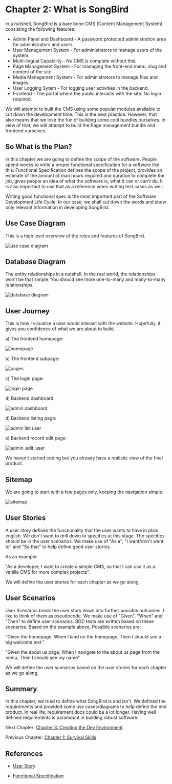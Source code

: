 # Chapter 2: What is SongBird

In a nutshell, SongBird is a bare bone CMS (Content Management System) consisting the following features:

* Admin Panel and Dashboard - A password protected administration area for administrators and users.
* User Management System - For administrators to manage users of the system.
* Multi-lingual Capability - No CMS is complete without this.
* Page Management System - For managing the front-end menu, slug and content of the site.
* Media Management System - For administrators to manage files and images.
* User Logging Sytem - For logging user activities in the backend.
* Frontend - The portal where the public interacts with the site. No login required.

We will attempt to built the CMS using some popular modules available to cut down the development time. This is the best practice. However, that also means that we lose the fun of building some cool bundles ourselves. In view of that, we will attempt to build the Page management bundle and frontend ourselves.

## So What is the Plan?

In this chapter we are going to define the scope of the software. People spend weeks to write a proper functional specification for a software like this. Functional Specification defines the scope of the project, provides an estimate of the amount of man hours required and duration to complete the job, gives people an idea of what the software is, what it can or can't do. It is also important to use that as a reference when writing test cases as well. 

Writing good functional spec is the most important part of the Software Development Life Cycle. In our case, we shall cut down the words and show only relevant information in developing SongBird.

## Use Case Diagram

This is a high level overview of the roles and features of SongBird. 

![use case diagram](images/software_ucd.png)

## Database Diagram

The entity relationships in a nutshell. In the real world, the relationships won't be that simple. You should see more one-to-many and many-to-many relationships.

![database diagram](images/database_diagram.png)

## User Journey

This is how I visualise a user would interact with the website. Hopefully, it gives you confidence of what we are about to build.

a) The frontend homepage:

![homepage](images/homepage.png)

b) The frontend subpage:

![pages](images/pages.png)

c) The login page:

![login page](images/login.png)

d) Backend dashboard:

![admin dashboard](images/admin_dashboard.png)

d) Backend listing page:

![admin list user](images/admin_list_user.png)

e) Backend record edit page:

![admin_edit_user](images/admin_edit_user.png)

We haven't started coding but you already have a realistic view of the final product.

## Sitemap

We are going to start with a few pages only, keeping the navigation simple.

![sitemap](images/sitemap.png)

## User Stories

A user story defines the functionality that the user wants to have in plain english. We don't want to drill down to specifics at this stage. The specifics should be in the user scenarios. We make use of "As a", "I want/don't want to" and "So that" to help define good user stories.

As an example:

"As a developer, I want to create a simple CMS, so that I can use it as a vanilla CMS for more complex projects".

We will define the user stories for each chapter as we go along.

## User Scenarios

User Scenarios break the user story down into further possible outcomes. I like to think of them as pseudocode. We make use of "Given", "When" and "Then" to define user scenarios. BDD tests are written based on these scenarios. Based on the example above, Possible scenarios are:

"Given the homepage, When I land on the homepage, Then I should see a big welcome text."

"Given the about us page, When I navigate to the about us page from the menu, Then I should see my name"

We will define the user scenarios based on the user stories for each chapter as we go along.

## Summary

In this chapter, we tried to define what SongBird is and isn't. We defined the requirements and provided some use cases/diagrams to help define the end product. In real life, requirement docs could be a lot longer. Having well defined requirements is paramount in building robust software.

Next Chapter: [Chapter 3: Creating the Dev Environment](https://github.com/bernardpeh/songbird/tree/chapter_3)

Previous Chapter: [Chapter 1: Survival Skills](https://github.com/bernardpeh/songbird/tree/chapter_1)

## References

* [User Story](https://en.wikipedia.org/wiki/User_story)

* [Functional Specification](https://en.wikipedia.org/wiki/Functional_specification)

